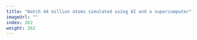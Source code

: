 ```yaml
---
title: "Watch 44 million atoms simulated using AI and a supercomputer"
imageUrl: ""
index: 262
weight: 262
---
```

